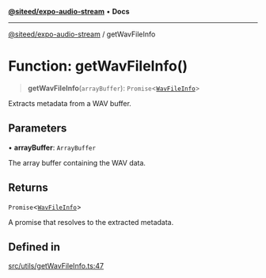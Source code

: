 [**@siteed/expo-audio-stream**](../README.md) • **Docs**

***

[@siteed/expo-audio-stream](../README.md) / getWavFileInfo

# Function: getWavFileInfo()

> **getWavFileInfo**(`arrayBuffer`): `Promise`\<[`WavFileInfo`](../interfaces/WavFileInfo.md)\>

Extracts metadata from a WAV buffer.

## Parameters

• **arrayBuffer**: `ArrayBuffer`

The array buffer containing the WAV data.

## Returns

`Promise`\<[`WavFileInfo`](../interfaces/WavFileInfo.md)\>

A promise that resolves to the extracted metadata.

## Defined in

[src/utils/getWavFileInfo.ts:47](https://github.com/deeeed/expo-audio-stream/blob/d09cba6753f6db88492aae446fb1419025e01b89/packages/expo-audio-stream/src/utils/getWavFileInfo.ts#L47)
